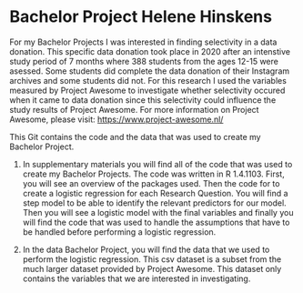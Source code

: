 # Bachelor Project Helene Hinskens

For my Bachelor Projects I was interested in finding selectivity in a data donation. 
This specific data donation took place in 2020 after an intenstive study period of 7 months where 388 students from the ages 12-15 were asessed.
Some students did complete the data donation of their Instagram archives and some students did not. 
For this research I used the variables measured by Project Awesome to investigate whether selectivity occured when it came to data donation 
since this selectivity could influence the study results of Project Awesome. For more information on Project Awesome, please visit: https://www.project-awesome.nl/ 

This Git contains the code and the data that was used to create my Bachelor Project. 
1. In supplementary materials you will find all of the code that was used to create my Bachelor Projects. The code was written in R 1.4.1103.
  First, you will see an overview of the packages used. Then the code for to create a logistic regression for each Research Question.
  You will find a step model to be able to identify the relevant predictors for our model. Then you will see a logistic model with the final variables
  and finally you will find the code that was used to handle the assumptions that have to be handled before performing a logistic regression. 
  
2. In the data Bachelor Project, you will find the data that we used to perform the logistic regression. 
   This csv dataset is a subset from the much larger dataset provided by Project Awesome. This dataset only contains the variables that we are interested in investigating.
   

